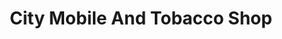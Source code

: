 ---
title: "City Mobile And Tobacco Shop"
url: /clinton/city-mobile-and-tobacco-shop/
shop: Tabak
---